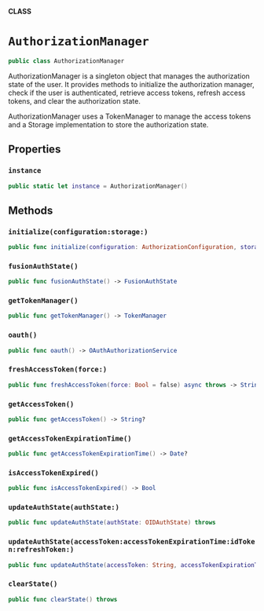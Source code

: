 **CLASS**

# `AuthorizationManager`

```swift
public class AuthorizationManager
```

AuthorizationManager is a singleton object that manages the authorization state of the user.
It provides methods to initialize the authorization manager, check if the user is authenticated,
retrieve access tokens, refresh access tokens, and clear the authorization state.

AuthorizationManager uses a TokenManager to manage the access tokens and a Storage implementation
to store the authorization state.

## Properties
### `instance`

```swift
public static let instance = AuthorizationManager()
```

## Methods
### `initialize(configuration:storage:)`

```swift
public func initialize(configuration: AuthorizationConfiguration, storage: Storage? = nil)
```

### `fusionAuthState()`

```swift
public func fusionAuthState() -> FusionAuthState
```

### `getTokenManager()`

```swift
public func getTokenManager() -> TokenManager
```

### `oauth()`

```swift
public func oauth() -> OAuthAuthorizationService
```

### `freshAccessToken(force:)`

```swift
public func freshAccessToken(force: Bool = false) async throws -> String?
```

### `getAccessToken()`

```swift
public func getAccessToken() -> String?
```

### `getAccessTokenExpirationTime()`

```swift
public func getAccessTokenExpirationTime() -> Date?
```

### `isAccessTokenExpired()`

```swift
public func isAccessTokenExpired() -> Bool
```

### `updateAuthState(authState:)`

```swift
public func updateAuthState(authState: OIDAuthState) throws
```

### `updateAuthState(accessToken:accessTokenExpirationTime:idToken:refreshToken:)`

```swift
public func updateAuthState(accessToken: String, accessTokenExpirationTime: Date, idToken: String, refreshToken: String) throws
```

### `clearState()`

```swift
public func clearState() throws
```

